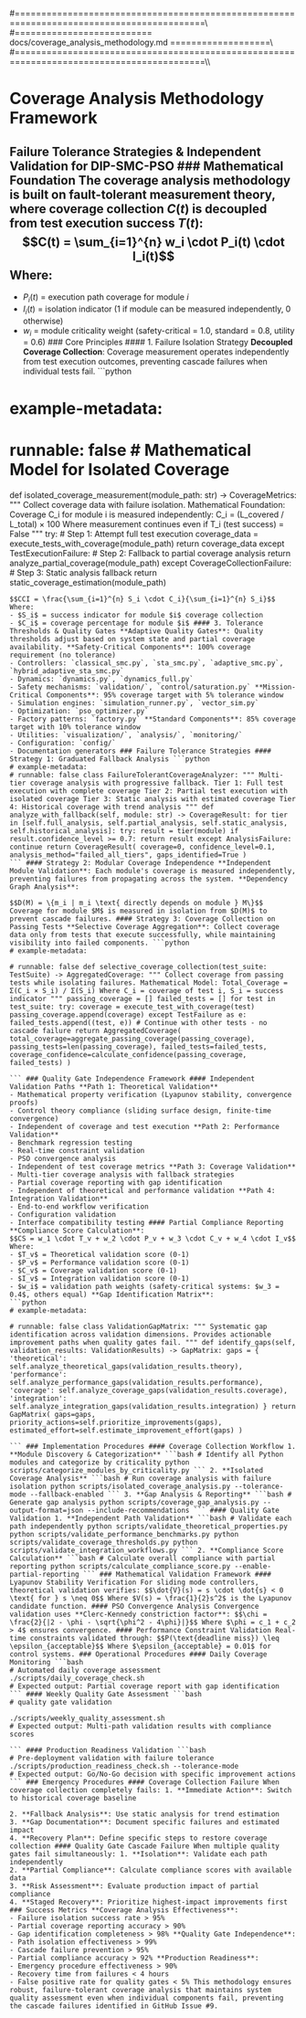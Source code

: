 #==========================================================================================\\\
#========================== docs/coverage_analysis_methodology.md ===================\\\
#==========================================================================================\\\

# Coverage Analysis Methodology Framework
## Failure Tolerance Strategies & Independent Validation for DIP-SMC-PSO ### Mathematical Foundation The coverage analysis methodology is built on **fault-tolerant measurement theory**, where coverage collection $C(t)$ is decoupled from test execution success $T(t)$: $$C(t) = \sum_{i=1}^{n} w_i \cdot P_i(t) \cdot I_i(t)$$ Where:

- $P_i(t)$ = execution path coverage for module $i$
- $I_i(t)$ = isolation indicator (1 if module can be measured independently, 0 otherwise)
- $w_i$ = module criticality weight (safety-critical = 1.0, standard = 0.8, utility = 0.6) ### Core Principles #### 1. Failure Isolation Strategy **Decoupled Coverage Collection**: Coverage measurement operates independently from test execution outcomes, preventing cascade failures when individual tests fail. ```python
# example-metadata:

# runnable: false # Mathematical Model for Isolated Coverage

def isolated_coverage_measurement(module_path: str) -> CoverageMetrics: """ Collect coverage data with failure isolation. Mathematical Foundation: Coverage C_i for module i is measured independently: C_i = (L_covered / L_total) × 100 Where measurement continues even if T_i (test success) = False """ try: # Step 1: Attempt full test execution coverage_data = execute_tests_with_coverage(module_path) return coverage_data except TestExecutionFailure: # Step 2: Fallback to partial coverage analysis return analyze_partial_coverage(module_path) except CoverageCollectionFailure: # Step 3: Static analysis fallback return static_coverage_estimation(module_path)
``` #### 2. Partial Coverage Reporting Framework **Progressive Coverage Analysis**: When complete coverage collection fails, the system provides partial measurements with explicit gap identification. **Coverage Completeness Index (CCI)**:
$$CCI = \frac{\sum_{i=1}^{n} S_i \cdot C_i}{\sum_{i=1}^{n} S_i}$$ Where:
- $S_i$ = success indicator for module $i$ coverage collection
- $C_i$ = coverage percentage for module $i$ #### 3. Tolerance Thresholds & Quality Gates **Adaptive Quality Gates**: Quality thresholds adjust based on system state and partial coverage availability. **Safety-Critical Components**: 100% coverage requirement (no tolerance)
- Controllers: `classical_smc.py`, `sta_smc.py`, `adaptive_smc.py`, `hybrid_adaptive_sta_smc.py`
- Dynamics: `dynamics.py`, `dynamics_full.py`
- Safety mechanisms: `validation/`, `control/saturation.py` **Mission-Critical Components**: 95% coverage target with 5% tolerance window
- Simulation engines: `simulation_runner.py`, `vector_sim.py`
- Optimization: `pso_optimizer.py`
- Factory patterns: `factory.py` **Standard Components**: 85% coverage target with 10% tolerance window
- Utilities: `visualization/`, `analysis/`, `monitoring/`
- Configuration: `config/`
- Documentation generators ### Failure Tolerance Strategies #### Strategy 1: Graduated Fallback Analysis ```python
# example-metadata:
# runnable: false class FailureTolerantCoverageAnalyzer: """ Multi-tier coverage analysis with progressive fallback. Tier 1: Full test execution with complete coverage Tier 2: Partial test execution with isolated coverage Tier 3: Static analysis with estimated coverage Tier 4: Historical coverage with trend analysis """ def analyze_with_fallback(self, module: str) -> CoverageResult: for tier in [self.full_analysis, self.partial_analysis, self.static_analysis, self.historical_analysis]: try: result = tier(module) if result.confidence_level >= 0.7: return result except AnalysisFailure: continue return CoverageResult( coverage=0, confidence_level=0.1, analysis_method="failed_all_tiers", gaps_identified=True )
``` #### Strategy 2: Modular Coverage Independence **Independent Module Validation**: Each module's coverage is measured independently, preventing failures from propagating across the system. **Dependency Graph Analysis**:

$$D(M) = \{m_i | m_i \text{ directly depends on module } M\}$$ Coverage for module $M$ is measured in isolation from $D(M)$ to prevent cascade failures. #### Strategy 3: Coverage Collection on Passing Tests **Selective Coverage Aggregation**: Collect coverage data only from tests that execute successfully, while maintaining visibility into failed components. ```python
# example-metadata:

# runnable: false def selective_coverage_collection(test_suite: TestSuite) -> AggregatedCoverage: """ Collect coverage from passing tests while isolating failures. Mathematical Model: Total_Coverage = Σ(C_i × S_i) / Σ(S_i) Where C_i = coverage of test i, S_i = success indicator """ passing_coverage = [] failed_tests = [] for test in test_suite: try: coverage = execute_test_with_coverage(test) passing_coverage.append(coverage) except TestFailure as e: failed_tests.append((test, e)) # Continue with other tests - no cascade failure return AggregatedCoverage( total_coverage=aggregate_passing_coverage(passing_coverage), passing_tests=len(passing_coverage), failed_tests=failed_tests, coverage_confidence=calculate_confidence(passing_coverage, failed_tests) )

``` ### Quality Gate Independence Framework #### Independent Validation Paths **Path 1: Theoretical Validation**
- Mathematical property verification (Lyapunov stability, convergence proofs)
- Control theory compliance (sliding surface design, finite-time convergence)
- Independent of coverage and test execution **Path 2: Performance Validation**
- Benchmark regression testing
- Real-time constraint validation
- PSO convergence analysis
- Independent of test coverage metrics **Path 3: Coverage Validation**
- Multi-tier coverage analysis with fallback strategies
- Partial coverage reporting with gap identification
- Independent of theoretical and performance validation **Path 4: Integration Validation**
- End-to-end workflow verification
- Configuration validation
- Interface compatibility testing #### Partial Compliance Reporting **Compliance Score Calculation**:
$$CS = w_1 \cdot T_v + w_2 \cdot P_v + w_3 \cdot C_v + w_4 \cdot I_v$$ Where:
- $T_v$ = Theoretical validation score (0-1)
- $P_v$ = Performance validation score (0-1)
- $C_v$ = Coverage validation score (0-1)
- $I_v$ = Integration validation score (0-1)
- $w_i$ = validation path weights (safety-critical systems: $w_3 = 0.4$, others equal) **Gap Identification Matrix**:
```python
# example-metadata:

# runnable: false class ValidationGapMatrix: """ Systematic gap identification across validation dimensions. Provides actionable improvement paths when quality gates fail. """ def identify_gaps(self, validation_results: ValidationResults) -> GapMatrix: gaps = { 'theoretical': self.analyze_theoretical_gaps(validation_results.theory), 'performance': self.analyze_performance_gaps(validation_results.performance), 'coverage': self.analyze_coverage_gaps(validation_results.coverage), 'integration': self.analyze_integration_gaps(validation_results.integration) } return GapMatrix( gaps=gaps, priority_actions=self.prioritize_improvements(gaps), estimated_effort=self.estimate_improvement_effort(gaps) )

``` ### Implementation Procedures #### Coverage Collection Workflow 1. **Module Discovery & Categorization** ```bash # Identify all Python modules and categorize by criticality python scripts/categorize_modules_by_criticality.py ``` 2. **Isolated Coverage Analysis** ```bash # Run coverage analysis with failure isolation python scripts/isolated_coverage_analysis.py --tolerance-mode --fallback-enabled ``` 3. **Gap Analysis & Reporting** ```bash # Generate gap analysis python scripts/coverage_gap_analysis.py --output-format=json --include-recommendations ``` #### Quality Gate Validation 1. **Independent Path Validation** ```bash # Validate each path independently python scripts/validate_theoretical_properties.py python scripts/validate_performance_benchmarks.py python scripts/validate_coverage_thresholds.py python scripts/validate_integration_workflows.py ``` 2. **Compliance Score Calculation** ```bash # Calculate overall compliance with partial reporting python scripts/calculate_compliance_score.py --enable-partial-reporting ``` ### Mathematical Validation Framework #### Lyapunov Stability Verification For sliding mode controllers, theoretical validation verifies: $$\dot{V}(s) = s \cdot \dot{s} < 0 \text{ for } s \neq 0$$ Where $V(s) = \frac{1}{2}s^2$ is the Lyapunov candidate function. #### PSO Convergence Analysis Convergence validation uses **Clerc-Kennedy constriction factor**: $$\chi = \frac{2}{|2 - \phi - \sqrt{\phi^2 - 4\phi}|}$$ Where $\phi = c_1 + c_2 > 4$ ensures convergence. #### Performance Constraint Validation Real-time constraints validated through: $$P(\text{deadline miss}) \leq \epsilon_{acceptable}$$ Where $\epsilon_{acceptable} = 0.01$ for control systems. ### Operational Procedures #### Daily Coverage Monitoring ```bash
# Automated daily coverage assessment
./scripts/daily_coverage_check.sh
# Expected output: Partial coverage report with gap identification
``` #### Weekly Quality Gate Assessment ```bash
# quality gate validation

./scripts/weekly_quality_assessment.sh
# Expected output: Multi-path validation results with compliance scores

``` #### Production Readiness Validation ```bash
# Pre-deployment validation with failure tolerance
./scripts/production_readiness_check.sh --tolerance-mode
# Expected output: Go/No-Go decision with specific improvement actions
``` ### Emergency Procedures #### Coverage Collection Failure When coverage collection completely fails: 1. **Immediate Action**: Switch to historical coverage baseline

2. **Fallback Analysis**: Use static analysis for trend estimation
3. **Gap Documentation**: Document specific failures and estimated impact
4. **Recovery Plan**: Define specific steps to restore coverage collection #### Quality Gate Cascade Failure When multiple quality gates fail simultaneously: 1. **Isolation**: Validate each path independently
2. **Partial Compliance**: Calculate compliance scores with available data
3. **Risk Assessment**: Evaluate production impact of partial compliance
4. **Staged Recovery**: Prioritize highest-impact improvements first ### Success Metrics **Coverage Analysis Effectiveness**:
- Failure isolation success rate > 95%
- Partial coverage reporting accuracy > 90%
- Gap identification completeness > 98% **Quality Gate Independence**:
- Path isolation effectiveness > 99%
- Cascade failure prevention > 95%
- Partial compliance accuracy > 92% **Production Readiness**:
- Emergency procedure effectiveness > 90%
- Recovery time from failures < 4 hours
- False positive rate for quality gates < 5% This methodology ensures robust, failure-tolerant coverage analysis that maintains system quality assessment even when individual components fail, preventing the cascade failures identified in GitHub Issue #9.